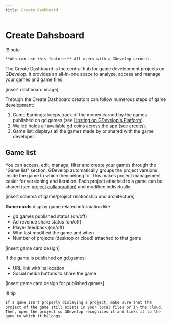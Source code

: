 ```yaml
---
title: Create Dashboard
---
```


# Create Dahsboard


!!! note

    **Who can use this feature:** All users with a GDevelop account.

The Create Dashboard is the central hub for game development projects on GDevelop.
It provides an all-in-one space to analyze, access and manage your games and game files.

[insert dashboard image]


Through the Create Dashboard creators can follow numerous steps of game development:

1. Game Earnings: keeps track of the money earned by the games published on gd.games (see [Hosting on GDevelop's Platform](https://wiki.gdevelop.io/gdevelop5/monetization/#hosting-on-gdevelops-platform-gdgames)).
2. Wallet: holds all available gd coins across the app (see [credits](https://wiki.gdevelop.io/gdevelop5/interface/profile/credits/#gdevelop-credits)).
3. Game list: displays all the games made by or shared with the game developer.

## Game list
You can access, edit, manage, filter and create your games through the "Game list" section.
GDevelop automatically groups the project versions inside the game to which they belong to. This makes project management easier for versioning and iteration. 
Each project attached to a game can be shared (see [project collaboration](https://wiki.gdevelop.io/gdevelop5/collaboration/)) and modified individually.

[insert schema of game/project relationship and architecture]

**Game cards** display game related information like
* gd.games published status (on/off)
* Ad revenue share status (on/off)
* Player feedback (on/off)
* Who last modified the game and when
* Number of projects (desktop or cloud) attached to that game

[insert game card design]

If the game is published on gd.games:
* URL link with its location
* Social media buttons to share the game

[insert game card design for published games]


!!! tip

    If a game isn't properly dislaying a project, make sure that the project of the game still exists in your local files or in the cloud. Then, open the project so GDevelop recognizes it and links it to the game to which it belongs.

